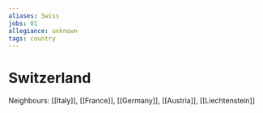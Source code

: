 ```yaml
---
aliases: Swiss
jobs: 01
allegiance: unknown
tags: country
---
```

# Switzerland
Neighbours: [[Italy]], [[France]], [[Germany]], [[Austria]], [[Liechtenstein]]